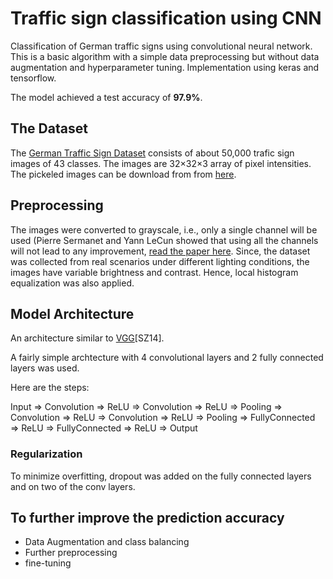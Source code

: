 # Traffic sign classification using CNN
Classification of German traffic signs using convolutional neural network. This is a basic algorithm with a simple data preprocessing but without data augmentation and hyperparameter tuning. Implementation using keras and tensorflow.   

The model achieved a test accuracy of **97.9%**. 

## The Dataset

The [German Traffic Sign Dataset](http://benchmark.ini.rub.de/?section=gtsrb&subsection=dataset) consists of about 50,000 trafic sign images of 43 classes. The images are 32×32×3 array of pixel intensities. The pickeled images can be download from from [here](https://d17h27t6h515a5.cloudfront.net/topher/2017/February/5898cd6f_traffic-signs-data/traffic-signs-data.zip). 

## Preprocessing

The images were converted to grayscale, i.e., only a single channel will be used (Pierre Sermanet and Yann LeCun showed that using all the channels will not lead to any improvement, [read the paper here](http://yann.lecun.com/exdb/publis/pdf/sermanet-ijcnn-11.pdf). Since, the dataset was collected from real scenarios under different lighting conditions,  the images have variable brightness and contrast. Hence, local histogram equalization was also applied. 

## Model Architecture

An architecture similar to [VGG](https://arxiv.org/pdf/1409.1556.pdf)[SZ14].

A fairly simple archtecture with 4 convolutional layers and 2 fully connected layers was used. 

Here are the steps:

Input => Convolution => ReLU => Convolution => ReLU => Pooling => Convolution => ReLU => Convolution => ReLU => Pooling => FullyConnected => ReLU => FullyConnected => ReLU => Output

### Regularization
To minimize overfitting, dropout was added on the fully connected layers and on two of the conv layers. 

## To further improve the prediction accuracy

* Data Augmentation and class balancing
* Further preprocessing
* fine-tuning

 

